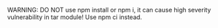 WARNING: DO NOT use npm install or npm i, it can cause high severity vulnerability in tar module! Use npm ci instead.